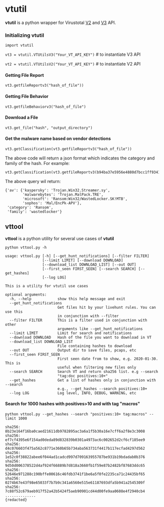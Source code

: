 # vtutil
**vtutil** is a python wrapper for Virustotal [V2](https://developers.virustotal.com/reference) and [V3](https://developers.virustotal.com/v3.0/reference) API.

### Initializing vtutil

`import vtutil`

`vt3 = vtutil.VTUtilsV3("Your_VT_API_KEY")` \# to instantiate V3 API

`vt2 = vtutil.VTUtilsV2("Your_VT_API_KEY")` \# to instantiate V2 API


#### Getting File Report 

`vt3.getfileReportv3("hash_of_file"))`

#### Getting File Behavior

`vt3.getfileBehaviorv3("hash_of_file")`

#### Download a File

`vt3.get_file("hash", "output_directory")`

#### Get the malware name based on vendor detections

```
vt3.getClassification(vt3.getfileReportv3("hash_of_file"))
```

The above code will return a json format which indicates the category and family of the hash. For example:
```
vt3.getClassification(vt3.getfileReportv3(b94ba37e5956e4880d7bcc1ff93419e73771416980f54b221e16701660e5571a))
```

The above query wil return:

```
{'av': {'kaspersky': 'Trojan.Win32.Streamer.sy',
        'malwarebytes': 'Trojan.MalPack.TRE',
        'microsoft': 'Ransom:Win32/WastedLocker.SK!MTB',
        'sophos': 'Mal/EncPk-APV'},
 'category': 'Ransom',
 'family': 'wastedlocker'}

```

## vttool

**vttool** is a python utility for several use cases of **vtutil**


`python vttool.py -h`

```
usage: vttool.py [-h] [--get_hunt_notifications] [--filter FILTER]
                 [--limit LIMIT] [--download DOWNLOAD]
                 [--download_list DOWNLOAD_LIST] [--out OUT]
                 [--first_seen FIRST_SEEN] [--search SEARCH] [--get_hashes]
                 [--log LOG]

This is a utility for vtutil use cases

optional arguments:
  -h, --help            show this help message and exit
  --get_hunt_notifications
                        Get files hit by your livehunt rules. You can use this
                        in conjunction with --filter
  --filter FILTER       This is a filter used in conjunction with other
                        arguments like --get_hunt_notifications
  --limit LIMIT         Limit for search and notifications
  --download DOWNLOAD   Hash of the file you want to download in VT
  --download_list DOWNLOAD_LIST
                        File containing hashes to download
  --out OUT             Output dir to save files, pcaps, etc
  --first_seen FIRST_SEEN
                        First seen date from to show, e.g. 2020-01-30. This is
                        useful when filtering new files only
  --search SEARCH       Search VT and return sha256 list. e.g --search
                        "tag:doc positives:10+"
  --get_hashes          Get a list of hashes only in conjunction with --search
                        e.g., --get_hashes --search positives:10+
  --log LOG             Log level, INFO, DEBUG, WARNING, etc
  ```
  
  #### Search for 1000 hashes with positives>10 and with tag "macros"
  `python vttool.py --get_hashes --search "positives:10+ tag:macros" --limit 1000`
  ```
sha256: 8b23e164f16ba0caed21611db9782895ac3a6a1f5b30a16e7cff6a2f8e3c3008
sha256: ef7cf4395e6f154ad0deda89d832839b0301a4973ac6c002652d2cf6cf185ee9
sha256: d4c076603f475a562c8771e360b65b734aba563731f4417b117ecfad4297d562
sha256: 1e52c0f38822abee6f044ad1cadcd997d709163955787be931b19bdadab0b376
sha256: 9d50d006378522d4af924f66889b7d818a3660fb1f59e87b2482bf87683ddc65
sha256: 52646e971288c190bffe00616c46fdb3741f1be6a5f0fe2235ca71c24435bf65
sha256: 0274b67e43f98e65033f7b7b9c341a6560e515e61187693dfa5b941a2545309f
sha256: 7c88f52c679aeb917f52a42b5424f5aeb90901cd44d00fe9aa0608e4f2940cb4
..............
{redacted}

  ```
